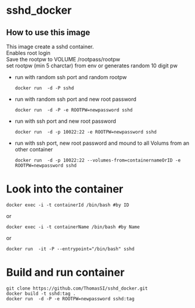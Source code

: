 # sshd_docker

## How to use this image

This image create a sshd container.  
Enables root login   
Save the rootpw to VOLUME /rootpass/rootpw   
set rootpw (min 5 charctar) from env or generates random 10 digit pw


- run with random ssh port and random rootpw
  ```
  docker run  -d -P sshd
  ```
- run with random ssh port and new root password
  ```
  docker run  -d -P -e ROOTPW=newpassword sshd
  ```
- run with ssh port and new root password
  ```
  docker run  -d -p 10022:22 -e ROOTPW=newpassword sshd
  ```
- run with ssh port, new root password and mound to all Volums from an other container
  ```
  docker run  -d -p 10022:22 --volumes-from=containernameOrID -e ROOTPW=newpassword sshd
  ```
 
# Look into the container
```
docker exec -i -t containerId /bin/bash #by ID  
```
or 
```
docker exec -i -t containerName /bin/bash #by Name
```
or 
```
docker run  -it -P --entrypoint="/bin/bash" sshd
```

# Build and run container
```
git clone https://github.com/ThomasSI/sshd_docker.git
docker build -t sshd:tag .
docker run  -d -P -e ROOTPW=newpassword sshd:tag
```